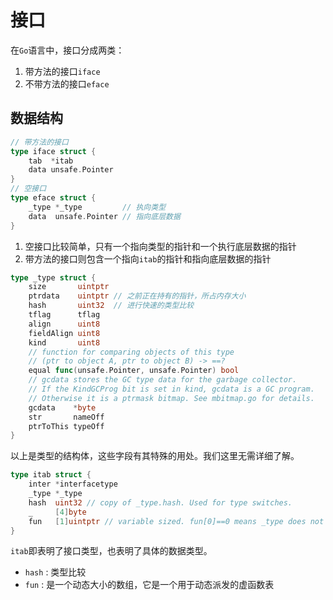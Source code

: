 # 接口

在`Go`语言中，接口分成两类：
1. 带方法的接口`iface`
2. 不带方法的接口`eface`

## 数据结构

~~~go
// 带方法的接口
type iface struct {
	tab  *itab          
	data unsafe.Pointer 
}
// 空接口
type eface struct {
	_type *_type         // 执向类型
	data  unsafe.Pointer // 指向底层数据
}
~~~

1. 空接口比较简单，只有一个指向类型的指针和一个执行底层数据的指针
2. 带方法的接口则包含一个指向`itab`的指针和指向底层数据的指针

~~~go
type _type struct {
	size       uintptr
	ptrdata    uintptr // 之前正在持有的指针，所占内存大小
	hash       uint32  // 进行快速的类型比较
	tflag      tflag
	align      uint8
	fieldAlign uint8
	kind       uint8
	// function for comparing objects of this type
	// (ptr to object A, ptr to object B) -> ==?
	equal func(unsafe.Pointer, unsafe.Pointer) bool
	// gcdata stores the GC type data for the garbage collector.
	// If the KindGCProg bit is set in kind, gcdata is a GC program.
	// Otherwise it is a ptrmask bitmap. See mbitmap.go for details.
	gcdata    *byte
	str       nameOff
	ptrToThis typeOff
}
~~~

以上是类型的结构体，这些字段有其特殊的用处。我们这里无需详细了解。

~~~go
type itab struct {
	inter *interfacetype
	_type *_type
	hash  uint32 // copy of _type.hash. Used for type switches.
	_     [4]byte
	fun   [1]uintptr // variable sized. fun[0]==0 means _type does not implement inter.
}
~~~

`itab`即表明了接口类型，也表明了具体的数据类型。

* `hash` : 类型比较
* `fun` : 是一个动态大小的数组，它是一个用于动态派发的虚函数表


